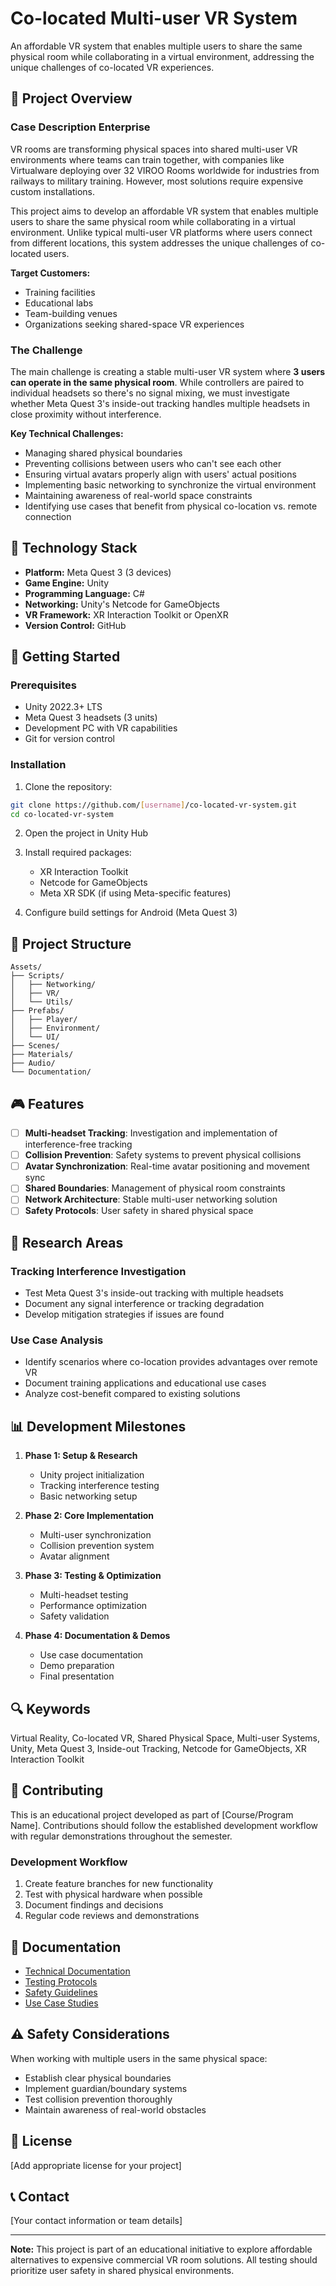 # Co-located Multi-user VR System

An affordable VR system that enables multiple users to share the same physical room while collaborating in a virtual environment, addressing the unique challenges of co-located VR experiences.

## 🎯 Project Overview

### Case Description Enterprise

VR rooms are transforming physical spaces into shared multi-user VR environments where teams can train together, with companies like Virtualware deploying over 32 VIROO Rooms worldwide for industries from railways to military training. However, most solutions require expensive custom installations. 

This project aims to develop an affordable VR system that enables multiple users to share the same physical room while collaborating in a virtual environment. Unlike typical multi-user VR platforms where users connect from different locations, this system addresses the unique challenges of co-located users. 

**Target Customers:**
- Training facilities
- Educational labs
- Team-building venues
- Organizations seeking shared-space VR experiences

### The Challenge

The main challenge is creating a stable multi-user VR system where **3 users can operate in the same physical room**. While controllers are paired to individual headsets so there's no signal mixing, we must investigate whether Meta Quest 3's inside-out tracking handles multiple headsets in close proximity without interference.

**Key Technical Challenges:**
- Managing shared physical boundaries
- Preventing collisions between users who can't see each other
- Ensuring virtual avatars properly align with users' actual positions
- Implementing basic networking to synchronize the virtual environment
- Maintaining awareness of real-world space constraints
- Identifying use cases that benefit from physical co-location vs. remote connection

## 🔧 Technology Stack

- **Platform:** Meta Quest 3 (3 devices)
- **Game Engine:** Unity
- **Programming Language:** C#
- **Networking:** Unity's Netcode for GameObjects
- **VR Framework:** XR Interaction Toolkit or OpenXR
- **Version Control:** GitHub

## 🚀 Getting Started

### Prerequisites

- Unity 2022.3+ LTS
- Meta Quest 3 headsets (3 units)
- Development PC with VR capabilities
- Git for version control

### Installation

1. Clone the repository:
```bash
git clone https://github.com/[username]/co-located-vr-system.git
cd co-located-vr-system
```

2. Open the project in Unity Hub

3. Install required packages:
   - XR Interaction Toolkit
   - Netcode for GameObjects
   - Meta XR SDK (if using Meta-specific features)

4. Configure build settings for Android (Meta Quest 3)

## 📁 Project Structure

```
Assets/
├── Scripts/
│   ├── Networking/
│   ├── VR/
│   └── Utils/
├── Prefabs/
│   ├── Player/
│   ├── Environment/
│   └── UI/
├── Scenes/
├── Materials/
├── Audio/
└── Documentation/
```

## 🎮 Features

- [ ] **Multi-headset Tracking**: Investigation and implementation of interference-free tracking
- [ ] **Collision Prevention**: Safety systems to prevent physical collisions
- [ ] **Avatar Synchronization**: Real-time avatar positioning and movement sync
- [ ] **Shared Boundaries**: Management of physical room constraints
- [ ] **Network Architecture**: Stable multi-user networking solution
- [ ] **Safety Protocols**: User safety in shared physical space

## 🧪 Research Areas

### Tracking Interference Investigation
- Test Meta Quest 3's inside-out tracking with multiple headsets
- Document any signal interference or tracking degradation
- Develop mitigation strategies if issues are found

### Use Case Analysis
- Identify scenarios where co-location provides advantages over remote VR
- Document training applications and educational use cases
- Analyze cost-benefit compared to existing solutions

## 📊 Development Milestones

1. **Phase 1: Setup & Research**
   - Unity project initialization
   - Tracking interference testing
   - Basic networking setup

2. **Phase 2: Core Implementation**
   - Multi-user synchronization
   - Collision prevention system
   - Avatar alignment

3. **Phase 3: Testing & Optimization**
   - Multi-headset testing
   - Performance optimization
   - Safety validation

4. **Phase 4: Documentation & Demos**
   - Use case documentation
   - Demo preparation
   - Final presentation

## 🔍 Keywords

Virtual Reality, Co-located VR, Shared Physical Space, Multi-user Systems, Unity, Meta Quest 3, Inside-out Tracking, Netcode for GameObjects, XR Interaction Toolkit

## 🤝 Contributing

This is an educational project developed as part of [Course/Program Name]. Contributions should follow the established development workflow with regular demonstrations throughout the semester.

### Development Workflow
1. Create feature branches for new functionality
2. Test with physical hardware when possible
3. Document findings and decisions
4. Regular code reviews and demonstrations

## 📝 Documentation

- [Technical Documentation](docs/technical.md)
- [Testing Protocols](docs/testing.md)
- [Safety Guidelines](docs/safety.md)
- [Use Case Studies](docs/use-cases.md)

## ⚠️ Safety Considerations

When working with multiple users in the same physical space:
- Establish clear physical boundaries
- Implement guardian/boundary systems
- Test collision prevention thoroughly
- Maintain awareness of real-world obstacles

## 📄 License

[Add appropriate license for your project]

## 📞 Contact

[Your contact information or team details]

---

**Note:** This project is part of an educational initiative to explore affordable alternatives to expensive commercial VR room solutions. All testing should prioritize user safety in shared physical environments.
